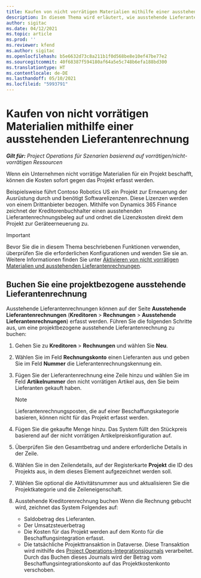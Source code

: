```yaml
---
title: Kaufen von nicht vorrätigen Materialien mithilfe einer ausstehenden Lieferantenrechnung
description: In diesem Thema wird erläutert, wie ausstehende Lieferantenrechnungen erfasst werden.
author: sigitac
ms.date: 04/12/2021
ms.topic: article
ms.prod: ''
ms.reviewer: kfend
ms.author: sigitac
ms.openlocfilehash: b5e6632d73c8a211b1f0d568be8e10ef47be77e2
ms.sourcegitcommit: 40f68387f594180af64a5e5c748b6efa188bd300
ms.translationtype: HT
ms.contentlocale: de-DE
ms.lasthandoff: 05/10/2021
ms.locfileid: "5993791"
---
```

# <a name="purchase-non-stocked-materials-using-a-pending-vendor-invoice"></a>Kaufen von nicht vorrätigen Materialien mithilfe einer ausstehenden Lieferantenrechnung

_**Gilt für:** Project Operations für Szenarien basierend auf vorrätigen/nicht-vorrätigen Ressourcen_

Wenn ein Unternehmen nicht vorrätige Materialien für ein Projekt beschafft, können die Kosten sofort gegen das Projekt erfasst werden. 

Beispielsweise führt Contoso Robotics US ein Projekt zur Erneuerung der Ausrüstung durch und benötigt Softwarelizenzen. Diese Lizenzen werden von einem Drittanbieter bezogen.  Mithilfe von Dynamics 365 Finance zeichnet der Kreditorenbuchhalter einen ausstehenden Lieferantenrechnungsbeleg auf und ordnet die Lizenzkosten direkt dem Projekt zur Geräteerneuerung zu. 

> [!IMPORTANT]
> Bevor Sie die in diesem Thema beschriebenen Funktionen verwenden, überprüfen Sie die erforderlichen Konfigurationen und wenden Sie sie an. Weitere Informationen finden Sie unter [Aktivieren von nicht vorrätigen Materialien und ausstehenden Lieferantenrechnungen](configure-materials-nonstocked.md). 

## <a name="post-a-project-related-pending-vendor-invoice"></a>Buchen Sie eine projektbezogene ausstehende Lieferantenrechnung 

Ausstehende Lieferantenrechnungen können auf der Seite **Ausstehende Lieferantenrechnungen** (**Kreditoren** > **Rechnungen** > **Ausstehende Lieferantenrechnungen**) erfasst werden. Führen Sie die folgenden Schritte aus, um eine projektbezogene ausstehende Lieferantenrechnung zu buchen:

1. Gehen Sie zu **Kreditoren** > **Rechnungen** und wählen Sie **Neu**. 
2. Wählen Sie im Feld **Rechnungskonto** einen Lieferanten aus und geben Sie im Feld **Nummer** die Lieferantenrechnungskennung ein.
3. Fügen Sie der Lieferantenrechnung eine Zeile hinzu und wählen Sie im Feld **Artikelnummer** den nicht vorrätigen Artikel aus, den Sie beim Lieferanten gekauft haben. 

    > [!NOTE]
    > Lieferantenrechnungsposten, die auf einer Beschaffungskategorie basieren, können nicht für das Projekt erfasst werden. 
    
5. Fügen Sie die gekaufte Menge hinzu. Das System füllt den Stückpreis basierend auf der nicht vorrätigen Artikelpreiskonfiguration auf. 
6. Überprüfen Sie den Gesamtbetrag und andere erforderliche Details in der Zeile.
7. Wählen Sie in den Zeilendetails, auf der Registerkarte **Projekt** die ID des Projekts aus, in dem dieses Element aufgezeichnet werden soll.
8. Wählen Sie optional die Aktivitätsnummer aus und aktualisieren Sie die Projektkategorie und die Zeileneigenschaft.
9. Ausstehende Kreditorenrechnung buchen Wenn die Rechnung gebucht wird, zeichnet das System Folgendes auf:
    
    - Saldobetrag des Lieferanten.
    - Der Umsatzsteuerbetrag
    - Die Kosten für das Projekt werden auf dem Konto für die Beschaffungsintegration erfasst.
    - Die tatsächliche Projekttransaktion in Dataverse. Diese Transaktion wird mithilfe des  [Project Operations-Integrationsjournals](../project-accounting/project-operations-integration-journal.md) verarbeitet. Durch das Buchen dieses Journals wird der Betrag vom Beschaffungsintegrationskonto auf das Projektkostenkonto verschoben.
